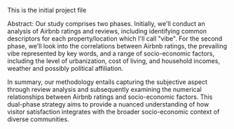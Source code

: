 This is the initial project file

Abstract:
Our study comprises two phases. Initially, we'll conduct an analysis of Airbnb ratings and reviews, including identifying common descriptors for each property/location which I'll call "vibe". For the second phase, we'll look into the correlations between Airbnb ratings, the prevailing vibe represented by key words, and a range of socio-economic factors, including the level of urbanization, cost of living, and household incomes, weather and possibly political affiliation.

In summary, our methodology entails capturing the subjective aspect through review analysis and subsequently examining the numerical relationships between Airbnb ratings and socio-economic factors. This dual-phase strategy aims to provide a nuanced understanding of how visitor satisfaction integrates with the broader socio-economic context of diverse communities.
